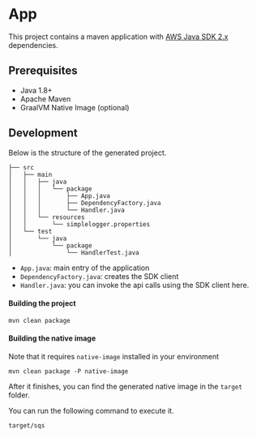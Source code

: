 # App

This project contains a maven application with [AWS Java SDK 2.x](https://github.com/aws/aws-sdk-java-v2) dependencies.

## Prerequisites
- Java 1.8+
- Apache Maven
- GraalVM Native Image (optional)

## Development

Below is the structure of the generated project.

```
├── src
│   ├── main
│   │   ├── java
│   │   │   └── package
│   │   │       ├── App.java
│   │   │       ├── DependencyFactory.java
│   │   │       └── Handler.java
│   │   └── resources
│   │       └── simplelogger.properties
│   └── test
│       └── java
│           └── package
│               └── HandlerTest.java
```

- `App.java`: main entry of the application
- `DependencyFactory.java`: creates the SDK client
- `Handler.java`: you can invoke the api calls using the SDK client here.

#### Building the project
```
mvn clean package
```

#### Building the native image

Note that it requires `native-image` installed in your environment

```
mvn clean package -P native-image
```
After it finishes, you can find the generated native image in the `target
` folder. 

You can run the following command to execute it.

```
target/sqs
```
